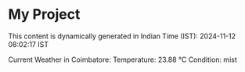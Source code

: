 # My Project

This content is dynamically generated in Indian Time (IST): 2024-11-12 08:02:17 IST


Current Weather in Coimbatore:
Temperature: 23.88 °C
Condition: mist
